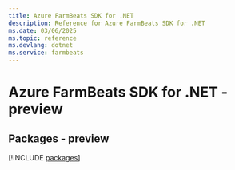 ```yaml
---
title: Azure FarmBeats SDK for .NET
description: Reference for Azure FarmBeats SDK for .NET
ms.date: 03/06/2025
ms.topic: reference
ms.devlang: dotnet
ms.service: farmbeats
---
```

# Azure FarmBeats SDK for .NET - preview
## Packages - preview
[!INCLUDE [packages](farmbeats-index.md)]